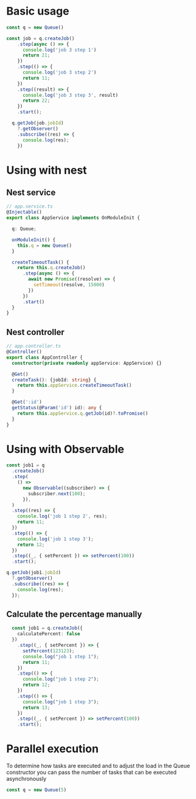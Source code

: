 # Basic usage
```typescript
const q = new Queue()

const job = q.createJob()
    .step(async () => {
      console.log('job 3 step 1')
      return 21;
    })
    .step(() => {
      console.log('job 3 step 2')
      return 11;
    })
    .step((result) => {
      console.log('job 3 step 3', result)
      return 22;
    })
    .start();

  q.getJob(job.jobId)
    ?.getObserver()
    .subscribe((res) => {
      console.log(res);
    })
```

# Using with nest
## Nest service
```typescript
// app.service.ts
@Injectable()
export class AppService implements OnModuleInit {

  q: Queue;

  onModuleInit() {
    this.q = new Queue()
  }

  createTimeoutTask() {
    return this.q.createJob()
      .step(async () => {
        await new Promise((resolve) => {
          setTimeout(resolve, 15000)
        })
      })
      .start()
  }
}
```

## Nest controller
```typescript
// app.controller.ts
@Controller()
export class AppController {
  constructor(private readonly appService: AppService) {}

  @Get()
  createTask(): {jobId: string} {
    return this.appService.createTimeoutTask()
  }

  @Get(':id')
  getStatus(@Param('id') id): any {
    return this.appService.q.getJob(id)?.toPromise()
  }
}
```
# Using with Observable
```typescript
const job1 = q
  .createJob()
  .step(
    () =>
      new Observable((subscriber) => {
        subscriber.next(100);
      }),
  )
  .step((res) => {
    console.log('job 1 step 2', res);
    return 11;
  })
  .step(() => {
    console.log('job 1 step 3');
    return 12;
  })
  .step((_, { setPercent }) => setPercent(100))
  .start();

q.getJob(job1.jobId)
  ?.getObserver()
  .subscribe((res) => {
    console.log(res);
  });
```

## Calculate the percentage manually
```typescript
  const job1 = q.createJob({
    calculatePercent: false
  })
    .step((_, { setPercent }) => {
      setPercent(123123);
      console.log("job 1 step 1");
      return 11;
    })
    .step(() => {
      console.log("job 1 step 2");
      return 12;
    })
    .step(() => {
      console.log("job 1 step 3");
      return 13;
    })
    .step((_, { setPercent }) => setPercent(100))
    .start();
```

# Parallel execution
To determine how tasks are executed and to adjust the load in the Queue constructor you can pass the number of tasks that can be executed asynchronously

```typescript
const q = new Queue(5)
```

